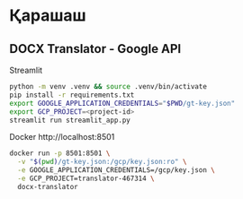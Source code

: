 # Қарашаш
## DOCX Translator - Google API

Streamlit
```bash
python -m venv .venv && source .venv/bin/activate
pip install -r requirements.txt
export GOOGLE_APPLICATION_CREDENTIALS="$PWD/gt-key.json"  
export GCP_PROJECT=<project-id>
streamlit run streamlit_app.py
```

Docker
http://localhost:8501
```bash
docker run -p 8501:8501 \
  -v "$(pwd)/gt-key.json:/gcp/key.json:ro" \
  -e GOOGLE_APPLICATION_CREDENTIALS=/gcp/key.json \
  -e GCP_PROJECT=translator-467314 \
  docx-translator
```
